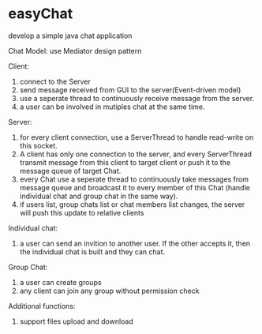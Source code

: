 # easyChat
develop a simple java chat application

Chat Model: use Mediator design pattern

Client: 
1. connect to the Server
2. send message received from GUI to the server(Event-driven model)
3. use a seperate thread to continuously receive message from the server.
4. a user can be involved in mutiples chat at the same time.

Server: 
1. for every client connection, use a ServerThread to handle read-write on this socket. 
2. A client has only one connection to the server, and every ServerThread transmit message from this client to target client or push it to the message queue of target Chat.
3. every Chat use a seperate thread to continuously take messages from message queue and broadcast it to every member of this Chat (handle individual chat and group chat in the same way).
4. if users list, group chats list or chat members list changes, the server will push this update to relative clients

Individual chat:
1. a user can send an invition to another user. If the other accepts it, then the individual chat is built and they can chat.

Group Chat:
1. a user can create groups
2. any client can join any group without permission check

Additional functions:
1. support files upload and download

